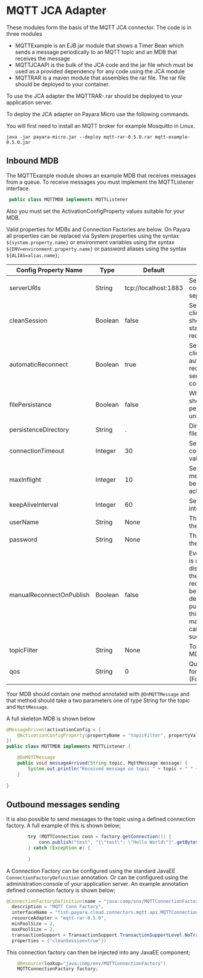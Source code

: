 # MQTT JCA Adapter

These modules form the basis of the MQTT JCA connector. The code is in three modules
* MQTTExample is an EJB jar module that shows a Timer Bean which sends a message periodically to an MQTT topic and an MDB that receives the message
* MQTTJCAAPI is the bulk of the JCA code and the jar file which must be used as a provided dependency for any code using the JCA module
* MQTTRAR is a maven module that assembles the rar file. The rar file should be deployed to your container.

To use the JCA adapter the MQTTRAR-<version>.rar should be deployed to your application server.

To deploy the JCA adapter on Payara Micro use the following commands.

You will first need to install an MQTT broker for example Mosquitto in Linux.

```shell
java -jar payara-micro.jar --deploy mqtt-rar-0.5.0.rar mqtt-example-0.5.0.jar
```

## Inbound MDB
The MQTTExample module shows an example MDB that receives messages from a queue.
To receive messages you must implement the MQTTListener interface. 
```java
 public class MQTTMDB implements MQTTListener  
```

Also you must set the ActivationConfigProperty values suitable for your MDB. 

Valid properties for MDBs and Connection Factories are below. On Payara all properties can be replaced via System properties using the syntax `${system.property.name}` or environment variables using the syntax `${ENV=environment.property.name}` or password aliases using the syntax `${ALIAS=alias.name}`;

|Config Property Name | Type | Default | Notes
|---------------------|------|---------|------
|serverURIs | String | tcp://localhost:1883 | Server URIs for connection, separated by ,
|cleanSession | Boolean | false | Sets whether the client and server should remember state across reconnects 
|automaticReconnect | Boolean | true | Sets whether the client will automatically reconnect to the server if the connection is lost
|filePersistance | Boolean | false | Whether the client should use file persistence for unacked messages
|persistenceDirectory | String | . | Directory to use for file persistence
|connectionTimeout | Integer | 30 | Sets the connection timeout value in seconds
|maxInflight | Integer | 10 | Sets the maximum messages that can be sent without acknowledgements
|keepAliveInterval | Integer | 60 | Sets the keep alive interval in seconds
|userName | String | None | The user name for the connection. 
|password | String  | None | The password for the connection.
|manualReconnectOnPublish | Boolean | false | Every time publish is called if disconnected from the broker a reconnect call will be attempted. Note depending on your publish frequency this could lead to many reconnect calls in short succession. 
|topicFilter| String | None | Topic Filter (For MDBs only)
|qos| String | 0 | Quality of Service for the subscription (For MDBs only)

Your MDB should contain one method annotated with `@OnMQTTMessage` and that method should take a two parameters one of type String for the topic and  `MqttMessage`. 

A full skeleton MDB is shown below
```java
@MessageDriven(activationConfig = {
    @ActivationConfigProperty(propertyName = "topicFilter", propertyValue = "test")    
})
public class MQTTMDB implements MQTTListener {

    @OnMQTTMessage
    public void messageArrived(String topic, MqttMessage message) {
        System.out.println("Received message on topic " + topic + " " + new String(message.getPayload()));
    }
    
}
```

## Outbound messages sending
It is also possible to send messages to the topic using a defined connection factory. 
A full example of this is shown below;
```java
        try (MQTTConnection conn = factory.getConnection()) {
            conn.publish("test", "{\"test\": \"Hello World\"}".getBytes(), 0, false);
        } catch (Exception e) {
            
        }
```

A Connection Factory can be configured using the standard JavaEE `ConnectionFactoryDefinition` annotation. Or can be configured using the administration console of your application server.
An example annotation defined connection factory is shown below;
```java
@ConnectionFactoryDefinition(name = "java:comp/env/MQTTConnectionFactory", 
  description = "MQTT Conn Factory", 
  interfaceName = "fish.payara.cloud.connectors.mqtt.api.MQTTConnectionFactory", 
  resourceAdapter = "mqtt-rar-0.5.0", 
  minPoolSize = 2, 
  maxPoolSize = 2,
  transactionSupport = TransactionSupport.TransactionSupportLevel.NoTransaction,
  properties = {"cleanSession=true"})
```

This connection factory can then be injected into any JavaEE component;
```java
    @Resource(lookup="java:comp/env/MQTTConnectionFactory")
    MQTTConnectionFactory factory;
```
